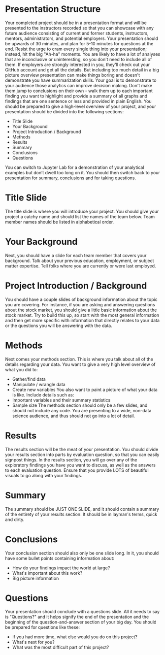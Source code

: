 # Presentation Structure
Your completed project should be in a presentation format and will be presented to the instructors recorded so that you can showcase with any future audience consisting of current and former students, instructors, mentors, administrators, and potential employers.
Your presentation should be upwards of 30 minutes, and plan for 5-10 minutes for questions at the end. Resist the urge to cram every single thing into your presentation; instead, hit the big "Ah-ha" moments. You are likely to have a lot of analyses that are inconclusive or uninteresting, so you don't need to include all of them. If employers are strongly interested in you, they'll check out your GitHub account and get all the details. But including too much detail in a big picture overview presentation can make things boring and doesn't demonstrate you have summarization skills.
Your goal is to demonstrate to your audience those analytics can improve decision making. Don't make them jump to conclusions on their own - walk them up to each important finding you want to highlight and provide a summary of all graphs and findings that are one sentence or less and provided in plain English.
You should be prepared to give a high-level overview of your project, and your presentation should be divided into the following sections:
-	Title Slide
-	Your Background
-	Project Introduction / Background
-	Methods
-	Results
-	Summary
-	Conclusions
-	Questions

You can switch to Jupyter Lab for a demonstration of your analytical examples but don’t dwell too long on it. You should then switch back to your presentation for summary, conclusions and for taking questions.

 
# Title Slide
The title slide is where you will introduce your project. You should give your project a catchy name and should list the names of the team below. Team member names should be listed in alphabetical order.
 
# Your Background
Next, you should have a slide for each team member that covers your background. Talk about your previous education, employment, or subject matter expertise. Tell folks where you are currently or were last employed.
 
# Project Introduction / Background
You should have a couple slides of background information about the topic you are covering. For instance, if you are asking and answering questions about the stock market, you should give a little basic information about the stock market. Try to build this up, so start with the most general information and then get more specific with information that directly relates to your data or the questions you will be answering with the data.
 
# Methods
Next comes your methods section. This is where you talk about all of the details regarding your data. You want to give a very high level overview of what you did to:
-	Gather/find data
-	Manipulate / wrangle data
-	Create new variables
You also want to paint a picture of what your data is like. Include details such as:
-	Important variables and their summary statistics
-	Sample size
The methods section should only be a few slides, and should not include any code. You are presenting to a wide, non-data science audience, and thus should not go into a lot of detail.
 
# Results
The results section will be the meat of your presentation. You should divide your results section into parts by evaluation question, so that you can easily signpost things. In the results section, you will go over any of the exploratory findings you have you want to discuss, as well as the answers to each evaluation question. Ensure that you provide LOTS of beautiful visuals to go along with your findings.
 
# Summary
The summary should be JUST ONE SLIDE, and it should contain a summary of the entirety of your results section. It should be in layman's terms, quick and dirty.
 
# Conclusions
Your conclusion section should also only be one slide long. In it, you should have some bullet points containing information about:
-	How do your findings impact the world at large?
-	What's important about this work?
-	Big picture information
 
# Questions
Your presentation should conclude with a questions slide. All it needs to say is "Questions?" and it helps signify the end of the presentation and the beginning of the question-and-answer section of your big day. You should be prepared for questions like these:
-	If you had more time, what else would you do on this project?
-	What's next for you?
-	What was the most difficult part of this project?

